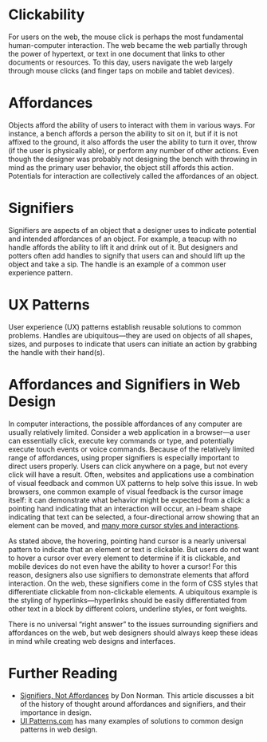 # Clickability
For users on the web, the mouse click is perhaps the most fundamental human-computer interaction. The web became the web partially through the power of hypertext, or text in one document that links to other documents or resources. To this day, users navigate the web largely through mouse clicks (and finger taps on mobile and tablet devices).

# Affordances
Objects afford the ability of users to interact with them in various ways. For instance, a bench affords a person the ability to sit on it, but if it is not affixed to the ground, it also affords the user the ability to turn it over, throw (if the user is physically able), or perform any number of other actions. Even though the designer was probably not designing the bench with throwing in mind as the primary user behavior, the object still affords this action. Potentials for interaction are collectively called the affordances of an object.

# Signifiers
Signifiers are aspects of an object that a designer uses to indicate potential and intended affordances of an object. For example, a teacup with no handle affords the ability to lift it and drink out of it. But designers and potters often add handles to signify that users can and should lift up the object and take a sip. The handle is an example of a common user experience pattern.

# UX Patterns
User experience (UX) patterns establish reusable solutions to common problems. Handles are ubiquitous—they are used on objects of all shapes, sizes, and purposes to indicate that users can initiate an action by grabbing the handle with their hand(s).

# Affordances and Signifiers in Web Design
In computer interactions, the possible affordances of any computer are usually relatively limited. Consider a web application in a browser—a user can essentially click, execute key commands or type, and potentially execute touch events or voice commands. Because of the relatively limited range of affordances, using proper signifiers is especially important to direct users properly. Users can click anywhere on a page, but not every click will have a result. Often, websites and applications use a combination of visual feedback and common UX patterns to help solve this issue. In web browsers, one common example of visual feedback is the cursor image itself: it can demonstrate what behavior might be expected from a click: a pointing hand indicating that an interaction will occur, an i-beam shape indicating that text can be selected, a four-directional arrow showing that an element can be moved, and [many more cursor styles and interactions](https://developer.mozilla.org/en-US/docs/Web/CSS/cursor).

As stated above, the hovering, pointing hand cursor is a nearly universal pattern to indicate that an element or text is clickable. But users do not want to hover a cursor over every element to determine if it is clickable, and mobile devices do not even have the ability to hover a cursor! For this reason, designers also use signifiers to demonstrate elements that afford interaction. On the web, these signifiers come in the form of CSS styles that differentiate clickable from non-clickable elements. A ubiquitous example is the styling of hyperlinks—hyperlinks should be easily differentiated from other text in a block by different colors, underline styles, or font weights.

There is no universal “right answer” to the issues surrounding signifiers and affordances on the web, but web designers should always keep these ideas in mind while creating web designs and interfaces.

# Further Reading
* [Signifiers, Not Affordances](https://jnd.org/signifiers_not_affordances/) by Don Norman. This article discusses a bit of the history of thought around affordances and signifiers, and their importance in design.
* [UI Patterns.com](https://ui-patterns.com/) has many examples of solutions to common design patterns in web design.
